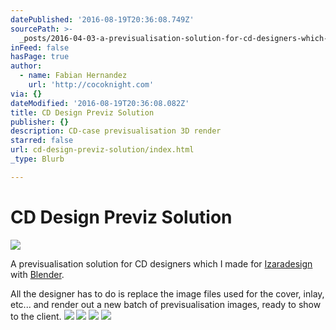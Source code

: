```yaml
---
datePublished: '2016-08-19T20:36:08.749Z'
sourcePath: >-
  _posts/2016-04-03-a-previsualisation-solution-for-cd-designers-which-i-made-fo.md
inFeed: false
hasPage: true
author:
  - name: Fabian Hernandez
    url: 'http://cocoknight.com'
via: {}
dateModified: '2016-08-19T20:36:08.082Z'
title: CD Design Previz Solution
publisher: {}
description: CD-case previsualisation 3D render
starred: false
url: cd-design-previz-solution/index.html
_type: Blurb

---
```

# CD Design Previz Solution
![](https://s3-us-west-2.amazonaws.com/the-grid-img/p/8ef85a14153aa9b520e612757a6d2b5389f7e10e.png)

A previsualisation solution for CD designers which I made for [Izaradesign][0] with [Blender][1].

All the designer has to do is replace the image files used for the cover, inlay, etc... and render out a new batch of previsualisation images, ready to show to the client.
![](https://s3-us-west-2.amazonaws.com/the-grid-img/p/f078ed2b96465e05d6212b6437c583421b5dbee3.png)
![](https://s3-us-west-2.amazonaws.com/the-grid-img/p/396f8f988ddf76f48e7dedd03d454cdc8f06eabf.png)
![](https://s3-us-west-2.amazonaws.com/the-grid-img/p/7cd2e1a7a8e2b986db0d735fca1c8009686959c9.png)
![](https://s3-us-west-2.amazonaws.com/the-grid-img/p/1f9b0cdd501d5dc2345e10cc59dd3c600aca0f0a.png)

[0]: http://izaradesign.ch/ "Izaradesign"
[1]: http://blender.org/ "Blender"